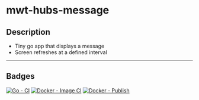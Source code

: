 # mwt-hubs-message
## Description
* Tiny go app that displays a message
* Screen refreshes at a defined interval


---
## Badges
[![Go - CI](https://github.com/mt1976/proteushub/actions/workflows/go-ci.yml/badge.svg)](https://github.com/mt1976/proteushub/actions/workflows/go-ci.yml)
[![Docker - Image CI](https://github.com/mt1976/proteushub/actions/workflows/docker-image.yml/badge.svg)](https://github.com/mt1976/proteushub/actions/workflows/docker-image.yml)
[![Docker - Publish](https://github.com/mt1976/proteushub/actions/workflows/docker-publish.yml/badge.svg)](https://github.com/mt1976/proteushub/actions/workflows/docker-publish.yml)
